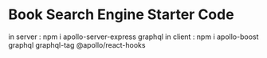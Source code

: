 # Book Search Engine Starter Code

in server : npm i apollo-server-express graphql
in client : npm i apollo-boost graphql graphql-tag @apollo/react-hooks